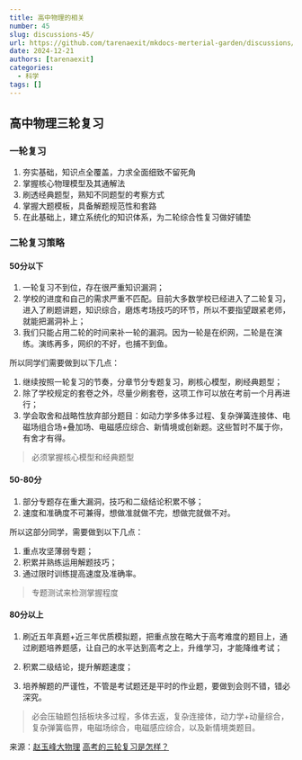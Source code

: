 ```yaml
---
title: 高中物理的相关
number: 45
slug: discussions-45/
url: https://github.com/tarenaexit/mkdocs-merterial-garden/discussions/45
date: 2024-12-21
authors: [tarenaexit]
categories: 
  - 科学
tags: []
---
```


## 高中物理三轮复习
### 一轮复习
1. 夯实基础，知识点全覆盖，力求全面细致不留死角
2. 掌握核心物理模型及其通解法
3. 刷透经典题型，熟知不同题型的考察方式
4. 掌握大题模板，具备解题规范性和套路
5. 在此基础上，建立系统化的知识体系，为二轮综合性复习做好铺垫

### 二轮复习策略
#### 50分以下
1. 一轮复习不到位，存在很严重知识漏洞；
2. 学校的进度和自己的需求严重不匹配。目前大多数学校已经进入了二轮复习，进入了刷题讲题，知识综合，磨炼考场技巧的环节，所以不要指望跟紧老师，就能把漏洞补上；
3. 我们只能占用二轮的时间来补一轮的漏洞。因为一轮是在织网，二轮是在演练。演练再多，网织的不好，也捕不到鱼。

所以同学们需要做到以下几点：
1. 继续按照一轮复习的节奏，分章节分专题复习，刷核心模型，刷经典题型；
2. 除了学校规定的套卷之外，尽量少刷套卷，这项工作可以放在考前一个月再进行；
3. 学会取舍和战略性放弃部分题目：如动力学多体多过程、复杂弹簧连接体、电磁场组合场+叠加场、电磁感应综合、新情境或创新题。这些暂时不属于你，有舍才有得。

> 必须掌握核心模型和经典题型

#### 50-80分

1. 部分专题存在重大漏洞，技巧和二级结论积累不够；
2. 速度和准确度不可兼得，想做准就做不完，想做完就做不对。

所以这部分同学，需要做到以下几点：
1. 重点攻坚薄弱专题；
2. 积累并熟练运用解题技巧；
3. 通过限时训练提高速度及准确率。

> 专题测试来检测掌握程度

#### 80分以上

1. 刷近五年真题+近三年优质模拟题，把重点放在略大于高考难度的题目上，通过刷题培养题感，让自己的水平达到高考之上，升维学习，才能降维考试；

2. 积累二级结论，提升解题速度；

3. 培养解题的严谨性，不管是考试题还是平时的作业题，要做到会则不错，错必深究。

> 必会压轴题包括板块多过程，多体去返，复杂连接体，动力学+动量综合，复杂弹簧临界，电磁场综合，电磁感应综合，以及新情境类题目。

来源：[赵玉峰大物理](https://www.zhihu.com/question/368275023/answer/1754784251)
[高考的三轮复习是怎样？](https://www.zhihu.com/question/296525872)

<script src="https://giscus.app/client.js"
	data-repo="tarenaexit/mkdocs-merterial-garden"
	data-repo-id="RR_kgDOL4wNPw"
	data-mapping="number"
	data-term="45"
	data-reactions-enabled="1"
	data-emit-metadata="0"
	data-input-position="bottom"
	data-theme="light"
	data-lang="zh-CN"
	crossorigin="anonymous"
	async>
</script>
